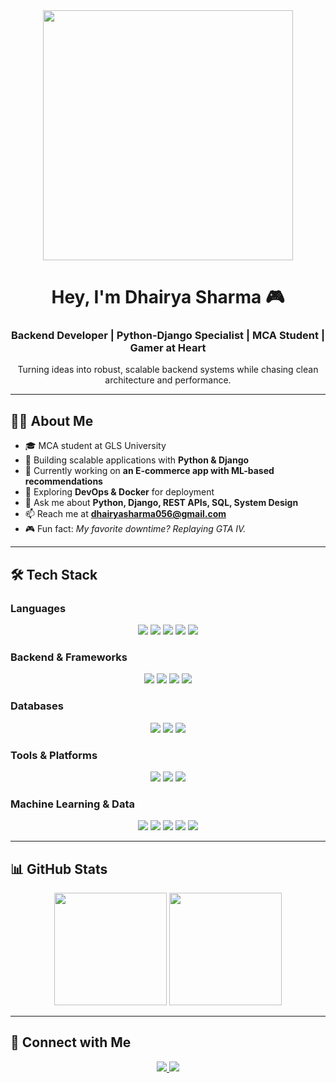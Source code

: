 <!-- Header -->
<div align="center">
  <!-- Sleek GTA IV inspired/coding vibe -->
<img src="https://media.giphy.com/media/Ll22OhMLAlVDb8UQWe/giphy.gif" width="400"/>
  
  # Hey, I'm Dhairya Sharma 🎮  
  ### Backend Developer | Python-Django Specialist | MCA Student | Gamer at Heart
  <p>Turning ideas into robust, scalable backend systems while chasing clean architecture and performance.</p>
</div>

---

## 👨‍💻 About Me  
- 🎓 MCA student at GLS University  
- 🐍 Building scalable applications with **Python & Django**  
- 🔭 Currently working on **an E-commerce app with ML-based recommendations**  
- 🌱 Exploring **DevOps & Docker** for deployment  
- 💬 Ask me about **Python, Django, REST APIs, SQL, System Design**  
- 📫 Reach me at **dhairyasharma056@gmail.com**  
- 🎮 Fun fact: *My favorite downtime? Replaying GTA IV.*  

---

## 🛠️ Tech Stack  

### Languages  
<p align="center">
  <img src="https://img.shields.io/badge/Python-3776AB?style=for-the-badge&logo=python&logoColor=white"/>
  <img src="https://img.shields.io/badge/Java-007396?style=for-the-badge&logo=openjdk&logoColor=white"/>
  <img src="https://img.shields.io/badge/C++-00599C?style=for-the-badge&logo=c%2B%2B&logoColor=white"/>
  <img src="https://img.shields.io/badge/JavaScript-F7DF1E?style=for-the-badge&logo=javascript&logoColor=black"/>
  <img src="https://img.shields.io/badge/HTML5-E34F26?style=for-the-badge&logo=html5&logoColor=white"/>
</p>

### Backend & Frameworks  
<p align="center">
  <img src="https://img.shields.io/badge/Django-092E20?style=for-the-badge&logo=django&logoColor=white"/>
  <img src="https://img.shields.io/badge/DRF-ff1709?style=for-the-badge&logo=django&logoColor=white"/>
  <img src="https://img.shields.io/badge/SpringBoot-6DB33F?style=for-the-badge&logo=springboot&logoColor=white"/>
  <img src="https://img.shields.io/badge/Flutter-02569B?style=for-the-badge&logo=flutter&logoColor=white"/>
</p>

### Databases  
<p align="center">
  <img src="https://img.shields.io/badge/PostgreSQL-316192?style=for-the-badge&logo=postgresql&logoColor=white"/>
  <img src="https://img.shields.io/badge/MySQL-4479A1?style=for-the-badge&logo=mysql&logoColor=white"/>
  <img src="https://img.shields.io/badge/SQLite-003B57?style=for-the-badge&logo=sqlite&logoColor=white"/>
</p>

### Tools & Platforms  
<p align="center">
  <img src="https://img.shields.io/badge/Git-F05032?style=for-the-badge&logo=git&logoColor=white"/>
  <img src="https://img.shields.io/badge/Docker-2496ED?style=for-the-badge&logo=docker&logoColor=white"/>
  <img src="https://img.shields.io/badge/Postman-FF6C37?style=for-the-badge&logo=postman&logoColor=white"/>
</p>

### Machine Learning & Data  
<p align="center">
  <img src="https://img.shields.io/badge/TensorFlow-FF6F00?style=for-the-badge&logo=tensorflow&logoColor=white"/>
  <img src="https://img.shields.io/badge/PyTorch-EE4C2C?style=for-the-badge&logo=pytorch&logoColor=white"/>
  <img src="https://img.shields.io/badge/ScikitLearn-F7931E?style=for-the-badge&logo=scikitlearn&logoColor=white"/>
  <img src="https://img.shields.io/badge/Pandas-150458?style=for-the-badge&logo=pandas&logoColor=white"/>
  <img src="https://img.shields.io/badge/Numpy-013243?style=for-the-badge&logo=numpy&logoColor=white"/>
</p>

---

## 📊 GitHub Stats  

<p align="center">
  <img src="https://github-readme-stats.vercel.app/api?username=dhairya-8&show_icons=true&theme=dracula&hide_border=true&count_private=true" height="180"/>
  <img src="https://github-readme-stats.vercel.app/api/top-langs/?username=dhairya-8&layout=compact&theme=dracula&hide_border=true" height="180"/>
</p>

---

## 🤝 Connect with Me  

<p align="center">
  <a href="https://www.linkedin.com/in/sharma-dhairya" target="_blank">
    <img src="https://img.shields.io/badge/LinkedIn-0077B5?style=for-the-badge&logo=linkedin&logoColor=white"/>
  </a>
  <a href="mailto:dhairyasharma056@gmail.com">
    <img src="https://img.shields.io/badge/Email-D14836?style=for-the-badge&logo=gmail&logoColor=white"/>
  </a>
</p>
